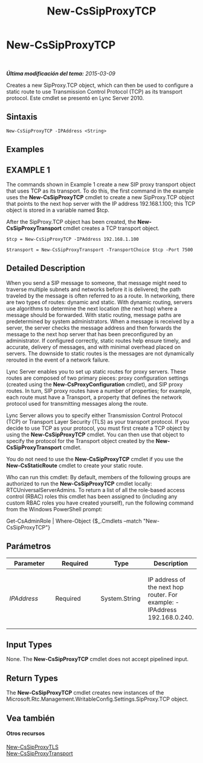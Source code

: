 ﻿---
title: New-CsSipProxyTCP
TOCTitle: New-CsSipProxyTCP
ms:assetid: 27600a10-cc00-4be0-ab47-0bb06e65e4cd
ms:mtpsurl: https://technet.microsoft.com/es-es/library/Gg425745(v=OCS.15)
ms:contentKeyID: 48274740
ms.date: 01/07/2017
mtps_version: v=OCS.15
ms.translationtype: HT
---

# New-CsSipProxyTCP

 

_**Última modificación del tema:** 2015-03-09_

Creates a new SipProxy.TCP object, which can then be used to configure a static route to use Transmission Control Protocol (TCP) as its transport protocol. Este cmdlet se presentó en Lync Server 2010.

## Sintaxis

    New-CsSipProxyTCP -IPAddress <String>

## Examples

## EXAMPLE 1

The commands shown in Example 1 create a new SIP proxy transport object that uses TCP as its transport. To do this, the first command in the example uses the **New-CsSipProxyTCP** cmdlet to create a new SipProxy.TCP object that points to the next hop server with the IP address 192.168.1.100; this TCP object is stored in a variable named $tcp.

After the SipProxy.TCP object has been created, the **New-CsSipProxyTransport** cmdlet creates a TCP transport object.

    $tcp = New-CsSipProxyTCP -IPAddress 192.168.1.100
    
    $transport = New-CsSipProxyTransport -TransportChoice $tcp -Port 7500

## Detailed Description

When you send a SIP message to someone, that message might need to traverse multiple subnets and networks before it is delivered; the path traveled by the message is often referred to as a route. In networking, there are two types of routes: dynamic and static. With dynamic routing, servers use algorithms to determine the next location (the next hop) where a message should be forwarded. With static routing, message paths are predetermined by system administrators. When a message is received by a server, the server checks the message address and then forwards the message to the next hop server that has been preconfigured by an administrator. If configured correctly, static routes help ensure timely, and accurate, delivery of messages, and with minimal overhead placed on servers. The downside to static routes is the messages are not dynamically rerouted in the event of a network failure.

Lync Server enables you to set up static routes for proxy servers. These routes are composed of two primary pieces: proxy configuration settings (created using the **New-CsProxyConfiguration** cmdlet), and SIP proxy routes. In turn, SIP proxy routes have a number of properties; for example, each route must have a Transport, a property that defines the network protocol used for transmitting messages along the route.

Lync Server allows you to specify either Transmission Control Protocol (TCP) or Transport Layer Security (TLS) as your transport protocol. If you decide to use TCP as your protocol, you must first create a TCP object by using the **New-CsSipProxyTCP** cmdlet. You can then use that object to specify the protocol for the Transport object created by the **New-CsSipProxyTransport** cmdlet.

You do not need to use the **New-CsSipProxyTCP** cmdlet if you use the **New-CsStaticRoute** cmdlet to create your static route.

Who can run this cmdlet: By default, members of the following groups are authorized to run the **New-CsSipProxyTCP** cmdlet locally: RTCUniversalServerAdmins. To return a list of all the role-based access control (RBAC) roles this cmdlet has been assigned to (including any custom RBAC roles you have created yourself), run the following command from the Windows PowerShell prompt:

Get-CsAdminRole | Where-Object {$\_.Cmdlets –match "New-CsSipProxyTCP"}

## Parámetros


<table>
<colgroup>
<col style="width: 25%" />
<col style="width: 25%" />
<col style="width: 25%" />
<col style="width: 25%" />
</colgroup>
<thead>
<tr class="header">
<th>Parameter</th>
<th>Required</th>
<th>Type</th>
<th>Description</th>
</tr>
</thead>
<tbody>
<tr class="odd">
<td><p><em>IPAddress</em></p></td>
<td><p>Required</p></td>
<td><p>System.String</p></td>
<td><p>IP address of the next hop router. For example: -IPAddress 192.168.0.240.</p></td>
</tr>
</tbody>
</table>


## Input Types

None. The **New-CsSipProxyTCP** cmdlet does not accept pipelined input.

## Return Types

The **New-CsSipProxyTCP** cmdlet creates new instances of the Microsoft.Rtc.Management.WritableConfig.Settings.SipProxy.TCP object.

## Vea también

#### Otros recursos

[New-CsSipProxyTLS](new-cssipproxytls.md)  
[New-CsSipProxyTransport](new-cssipproxytransport.md)

